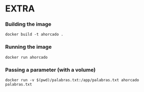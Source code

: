 # EXTRA

### Building the image

`docker build -t ahorcado .`

### Running the image

`docker run ahorcado`

### Passing a parameter (with a volume)

`docker run -v $(pwd)/palabras.txt:/app/palabras.txt ahorcado palabras.txt`